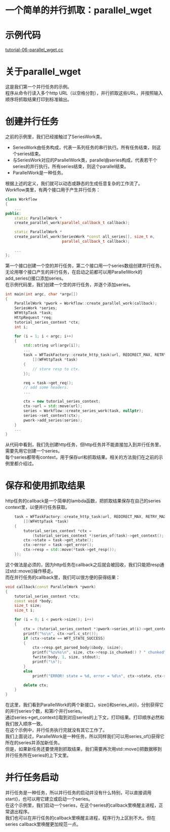# 一个简单的并行抓取：parallel_wget
# 示例代码

[tutorial-06-parallel_wget.cc](../tutorial/tutorial-06-parallel_wget.cc)

# 关于parallel_wget

这是我们第一个并行任务的示例。  
程序从命令行读入多个http URL（以空格分割），并行抓取这些URL，并按照输入顺序将抓取结果打印到标准输出。

# 创建并行任务

之前的示例里，我们已经接触过了SeriesWork类。
  * SeriesWork由任务构成，代表一系列任务的串行执行。所有任务结束，则这个series结束。  
  * 与SeriesWork对应的ParallelWork类，parallel由series构成，代表若干个series的并行执行。所有series结束，则这个parallel结束。  
  * ParallelWork是一种任务。  

根据上述的定义，我们就可以动态或静态的生成任意复杂的工作流了。  
Workflow类里，有两个接口用于产生并行任务：
~~~cpp
class Workflow
{
    ...
public:
    static ParallelWork *
    create_parallel_work(parallel_callback_t callback);

    static ParallelWork *
    create_parallel_work(SeriesWork *const all_series[], size_t n,
                         parallel_callback_t callback);

    ...
};
~~~
第一个接口创建一个空的并行任务，第二个接口用一个series数组创建并行任务。  
无论用哪个接口产生的并行任务，在启动之前都可以用ParallelWork的add_series()接口添加series。  
在示例代码里，我们创建一个空的并行任务，并逐个添加series。
~~~cpp
int main(int argc, char *argv[])
{
    ParallelWork *pwork = Workflow::create_parallel_work(callback);
    SeriesWork *series;
    WFHttpTask *task;
    HttpRequest *req;
    tutorial_series_context *ctx;
    int i;

    for (i = 1; i < argc; i++)
    {
        std::string url(argv[i]);
        ...
        task = WFTaskFactory::create_http_task(url, REDIRECT_MAX, RETRY_MAX,
            [](WFHttpTask *task)
        {
            // store resp to ctx.
        });

        req = task->get_req();
        // add some headers.
        ...

        ctx = new tutorial_series_context;
        ctx->url = std::move(url);
        series = Workflow::create_series_work(task, nullptr);
        series->set_context(ctx);
        pwork->add_series(series);
    }
    ...
}
~~~
从代码中看到，我们先创建http任务，但http任务并不能直接加入到并行任务里，需要先用它创建一个series。  
每个series都带有context，用于保存url和抓取结果。相关的方法我们在之前的示例里都介绍过。

# 保存和使用抓取结果

http任务的callback是一个简单的lambda函数，把抓取结果保存在自己的series context里，以便并行任务获取。
~~~cpp
    task = WFTaskFactory::create_http_task(url, REDIRECT_MAX, RETRY_MAX,
        [](WFHttpTask *task)
    {
        tutorial_series_context *ctx =
            (tutorial_series_context *)series_of(task)->get_context();
        ctx->state = task->get_state();
        ctx->error = task->get_error();
        ctx->resp = std::move(*task->get_resp());
    });
~~~
这个做法是必须的，因为http任务在callback之后就会被回收，我们只能把resp通过std::move()操作移走。  
而在并行任务的callback里，我们可以很方便的获得结果：
~~~cpp
void callback(const ParallelWork *pwork)
{
    tutorial_series_context *ctx;
    const void *body;
    size_t size;
    size_t i;

    for (i = 0; i < pwork->size(); i++)
    {
        ctx = (tutorial_series_context *)pwork->series_at(i)->get_context();
        printf("%s\n", ctx->url.c_str());
        if (ctx->state == WFT_STATE_SUCCESS)
        {
            ctx->resp.get_parsed_body(&body, &size);
            printf("%zu%s\n", size, ctx->resp.is_chunked() ? " chunked" : "");
            fwrite(body, 1, size, stdout);
            printf("\n");
        }
        else
            printf("ERROR! state = %d, error = %d\n", ctx->state, ctx->error);

        delete ctx;
    }
}
~~~
在这里，我们看到ParallelWork的两个新接口，size()和series_at(i)，分别获得它的并行series个数，和第i个并行series。  
通过series->get_context()取到对应series的上下文，打印结果。打印顺序必然和我们放入顺序一致。  
在这个示例中，并行任务执行完就没有其它工作了。  
我们上面说过，ParallelWork是一种任务，所以同样我们可以用series_of()获得它所在的series并添加新任务。  
但是，如果新任务还要使用到抓取结果，我们需要再次用std::move()把数据移到并行任务所在series的上下文里。  

# 并行任务启动

并行任务是一种任务，所以并行任务的启动并没有什么特别，可以直接调用start()，也可以用它建立或启动一个series。  
在这个示例里，我们启动一个series，在这个series的callback里唤醒主进程，正常退出程序。  
我们也可以在并行任务的callback里唤醒主进程，程序行为上区别不大。但在series callback里唤醒更加规范一点。

